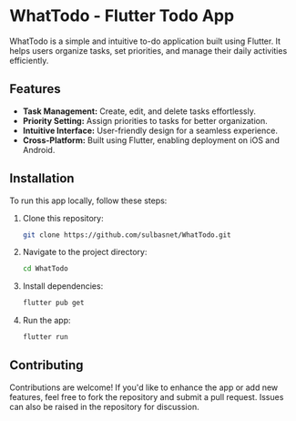 # WhatTodo - Flutter Todo App

WhatTodo is a simple and intuitive to-do application built using Flutter. It helps users organize tasks, set priorities, and manage their daily activities efficiently.

## Features

- **Task Management:** Create, edit, and delete tasks effortlessly.
- **Priority Setting:** Assign priorities to tasks for better organization.
- **Intuitive Interface:** User-friendly design for a seamless experience.
- **Cross-Platform:** Built using Flutter, enabling deployment on iOS and Android.

## Installation

To run this app locally, follow these steps:

1. Clone this repository:

   ```bash
   git clone https://github.com/sulbasnet/WhatTodo.git
   ```

2. Navigate to the project directory:

   ```bash
   cd WhatTodo
   ```

3. Install dependencies:

   ```bash
   flutter pub get
   ```

4. Run the app:

   ```bash
   flutter run
   ```

## Contributing

Contributions are welcome! If you'd like to enhance the app or add new features, feel free to fork the repository and submit a pull request. Issues can also be raised in the repository for discussion.

